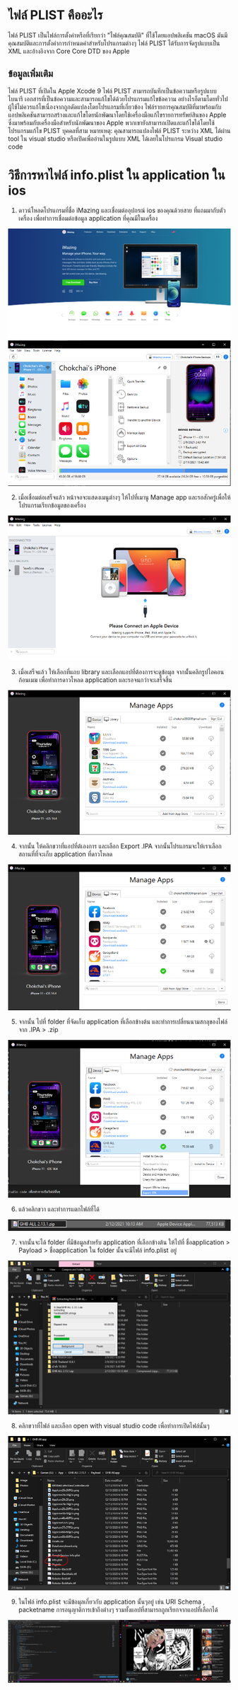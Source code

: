 
# ไฟล์ PLIST คืออะไร

ไฟล์ PLIST เป็นไฟล์การตั้งค่าหรือที่เรียกว่า "ไฟล์คุณสมบัติ" ที่ใช้โดยแอปพลิเคชัน macOS มันมีคุณสมบัติและการตั้งค่าการกำหนดค่าสำหรับโปรแกรมต่างๆ  ไฟล์ PLIST ได้รับการจัดรูปแบบเป็น XML และอ้างอิงจาก Core Core DTD ของ Apple

## ข้อมูลเพิ่มเติม

ไฟล์ PLIST ที่เปิดใน Apple Xcode 9
ไฟล์ PLIST สามารถบันทึกเป็นข้อความหรือรูปแบบไบนารี เอกสารที่เป็นข้อความและสามารถแก้ไขได้ด้วยโปรแกรมแก้ไขข้อความ อย่างไรก็ตามโดยทั่วไปผู้ใช้ไม่ควรแก้ไขเนื่องจากถูกดัดแปลงโดยโปรแกรมที่เกี่ยวข้อง
ไฟล์รายการคุณสมบัติที่มาพร้อมกับแอปพลิเคชันสามารถสร้างและแก้ไขโดยนักพัฒนาโดยใช้เครื่องมือแก้ไขรายการทรัพย์สินของ Apple ซึ่งมาพร้อมกับเครื่องมือสำหรับนักพัฒนาของ Apple พวกเขายังสามารถเปิดและแก้ไขได้โดยใช้โปรแกรมแก้ไข PLIST บุคคลที่สาม
หมายเหตุ: คุณสามารถแปลงไฟล์ PLIST ระหว่าง XML ได้ผ่าน tool ใน visual studio หรือเปิดเพื่ออ่านในรูปแบบ XML ได้เลยในโปรแกรม Visual studio code

# วิธีการหาไฟล์ info.plist ใน application ใน ios

1. ดาวน์โหลดโปรแกรมที่ชื่อ  iMazing  และเชื่อมต่ออุปกรณ์ ios ของคุณด้วยสาย ที่แถมมากับตัวเครื่อง เพื่อทำการเชื่อมต่อข้อมูล application ที่คุณมีในเครื่อง

![process 1](https://github.com/chokchai9900/InfoPlistWiki/blob/main/1.PNG)
![process 1](https://github.com/chokchai9900/InfoPlistWiki/blob/main/21.PNG)

2. เมื่อเชื่อมต่อเสร็จแล้ว หน้าจอจะแสดงเมนูต่างๆ ให้ไปที่เมานู Manage app และรอสักครู่เพื่อให้โปรแกรมเรียกข้อมูลของเครื่อง

![process 2](https://github.com/chokchai9900/InfoPlistWiki/blob/main/2.PNG)

3. เมื่อเสร็จแล้ว ให้เลือกที่แถบ library และเลือกแอปที่ต้องการจะดูข้อมุล จากนั้่นคลิกรูปไอคอนก้อนเมฆ เพื่อทำการดาวโหลด application และรอจนกว่าจะเสร็จสิ้น

![process 3](https://github.com/chokchai9900/InfoPlistWiki/blob/main/3.PNG)

4. จากนั้น ให้คลิกขวาที่แอปที่ต้เองการ และเลือก Export .IPA จากนั้นโปรแกรมจะให้เราเลือกสถานที่ที่จะเก็บ application ที่ดาวโหลด

![process 4](https://github.com/chokchai9900/InfoPlistWiki/blob/main/4.PNG)

5. จากนั้น ไปที่ folder ที่จัดเก็บ application ที่เลือกข้างต้น และทำการเปลี่ยนนามสกลุของไฟล์จาก .IPA > .zip

![process 5](https://github.com/chokchai9900/InfoPlistWiki/blob/main/5.png)

6. แล้วคลิกขวา และทำการแตกไฟล์ที่ได้

![process 6](https://github.com/chokchai9900/InfoPlistWiki/blob/main/6.png)

7. จากนั้นจะได้ folder ที่มีข้อมูลสำหรับ application ที่เลือกข้างต้น ให้ไปที่ ชื่อapplication > Payload > ชื่อapplication ใน folder นั้นจะมีไฟล์ info.plist อยู่

![process 7](https://github.com/chokchai9900/InfoPlistWiki/blob/main/7.png)

8. คลิกขวาที่ไฟล์ และเลือก open with visual studio code เพื่อทำการเปิดไฟล์นั้นๆ

![process 8](https://github.com/chokchai9900/InfoPlistWiki/blob/main/8.PNG)

9. ในไฟล์ info.plist จะมีข้อมุลเกี่ยวกับ application นั้นๆอยู่ เช่น URI Schema , packetname การอนุญาติการเข้าถึงต่างๆ รวมทั้งแอปที่สามารถถูกเรียกจากแอปที่เลือกได้

![process 9](https://github.com/chokchai9900/InfoPlistWiki/blob/main/9.png)
